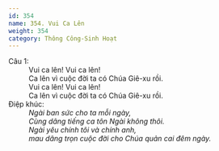 ```yaml
---
id: 354
name: 354. Vui Ca Lên
weight: 354
category: Thông Công-Sinh Hoạt
---
```

<dl><dt>Câu 1:</dt><dd data-verse="1">Vui ca lên! Vui ca lên! <br/>Ca lên vì cuộc đời ta có Chúa Giê-xu rồi. <br/>Vui ca lên! Vui ca lên! <br/>Ca lên vì cuộc đời ta có Chúa Giê-xu rồi. </dd><dt>Điệp khúc:</dt><dd data-chorus="1"><em>Ngài ban sức cho ta mỗi ngày, <br/>Cùng dâng tiếng ca tôn Ngài không thôi. <br/>Ngài yêu chính tôi và chính anh, <br/>mau dâng trọn cuộc đời cho Chúa quản cai đêm ngày. </em></dd></dl>
